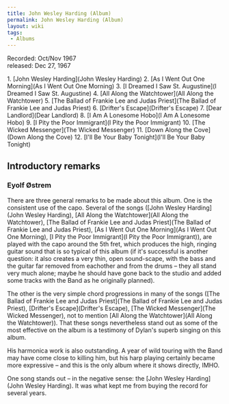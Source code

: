 ```yaml
---
title: John Wesley Harding (Album)
permalink: John Wesley Harding (Album)
layout: wiki
tags:
 - Albums
---
```


Recorded: Oct/Nov 1967  
released: Dec 27, 1967

<div id="songs">
1.  [John Wesley Harding](John Wesley Harding)
2.  [As I Went Out One Morning](As I Went Out One Morning)
3.  [I Dreamed I Saw St.
    Augustine](I Dreamed I Saw St. Augustine)
4.  [All Along the Watchtower](All Along the Watchtower)
5.  [The Ballad of Frankie Lee and Judas
    Priest](The Ballad of Frankie Lee and Judas Priest)
6.  [Drifter's Escape](Drifter's Escape)
7.  [Dear Landlord](Dear Landlord)
8.  [I Am A Lonesome Hobo](I Am A Lonesome Hobo)
9.  [I Pity the Poor Immigrant](I Pity the Poor Immigrant)
10. [The Wicked Messenger](The Wicked Messenger)
11. [Down Along the Cove](Down Along the Cove)
12. [I'll Be Your Baby Tonight](I'll Be Your Baby Tonight)

</div>
<div id="intro">
<h2>
Introductory remarks

</h2>
<h3>
Eyolf Østrem

</h3>
There are three general remarks to be made about this album. One is the
consistent use of the capo. Several of the songs ([John Wesley
Harding](John Wesley Harding), [All Along the
Watchtower](All Along the Watchtower), [The Ballad of Frankie
Lee and Judas
Priest](The Ballad of Frankie Lee and Judas Priest), [As I
Went Out One Morning](As I Went Out One Morning), [I Pity the
Poor Immigrant](I Pity the Poor Immigrant)), are played with
the capo around the 5th fret, which produces the high, ringing guitar
sound that is so typical of this album (if it's successful is another
question: it also creates a very thin, open sound-scape, with the bass
and the guitar far removed from eachother and from the drums – they all
stand very much alone; maybe he should have gone back to the studio and
added some tracks with the Band as he originally planned).

The other is the very simple chord progressions in many of the songs
([The Ballad of Frankie Lee and Judas
Priest](The Ballad of Frankie Lee and Judas Priest),
[Drifter's Escape](Drifter's Escape), [The Wicked
Messenger](The Wicked Messenger), not to mention [All Along
the Watchtower](All Along the Watchtower)). That these songs
nevertheless stand out as some of the most effective on the album is a
testimony of Dylan's superb singing on this album.

His harmonica work is also outstanding. A year of wild touring with the
Band may have come close to killing him, but his harp playing certainly
became more expressive – and this is the only album where it shows
directly, IMHO.

One song stands out – in the negative sense: the [John Wesley
Harding](John Wesley Harding). It was what kept me from
buying the record for several years.

</div>

